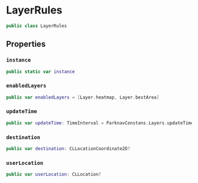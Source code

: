 # LayerRules

``` swift
public class LayerRules 
```

## Properties

### `instance`

``` swift
public static var instance 
```

### `enabledLayers`

``` swift
public var enabledLayers = [Layer.heatmap, Layer.bestArea]
```

### `updateTime`

``` swift
public var updateTime: TimeInterval = ParknavConstans.Layers.updateTime
```

### `destination`

``` swift
public var destination: CLLocationCoordinate2D?
```

### `userLocation`

``` swift
public var userLocation: CLLocation?
```

